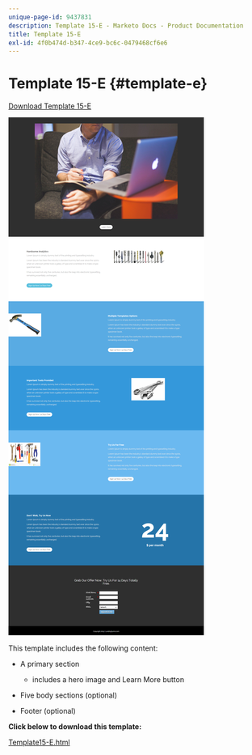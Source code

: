 ```yaml
---
unique-page-id: 9437831
description: Template 15-E - Marketo Docs - Product Documentation
title: Template 15-E
exl-id: 4f0b474d-b347-4ce9-bc6c-0479468cf6e6
---
```

# Template 15-E {#template-e}

[Download Template 15-E](https://docs.marketo.com/download/attachments/9437831/template-15e.html?version=1&modificationdate=1438980610000&api=v2)

![](assets/image2015-8-13-14-3a8-3a14.png)

This template includes the following content:

* A primary section

    * includes a hero image and Learn More button

* Five body sections (optional)
* Footer (optional)

**Click below to download this template:**

[Template15-E.html](https://docs.marketo.com/download/attachments/9437831/template-15e.html?version=1&modificationdate=1438980610000&api=v2)
